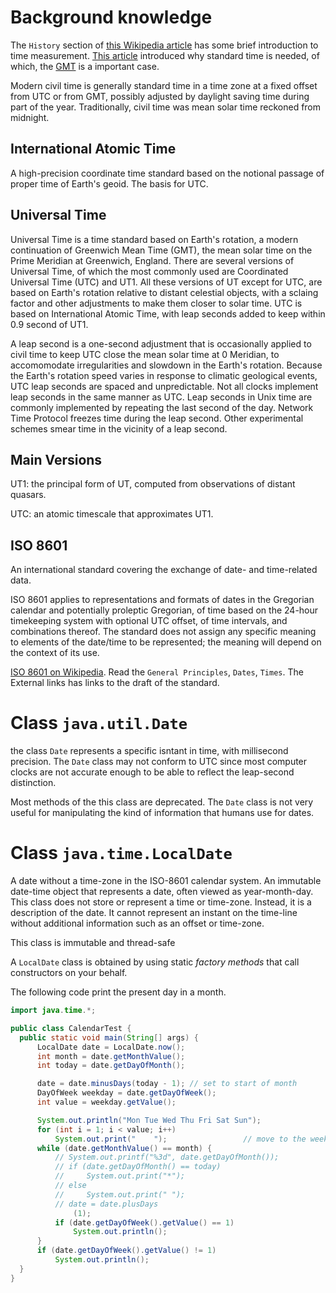 # Background knowledge

The `History` section of [this Wikipedia article](https://en.wikipedia.org/wiki/Leap_second) has some brief introduction to time measurement. [This article](https://en.wikipedia.org/wiki/Standard_time) introduced why standard time is needed, of which, the [GMT](https://en.wikipedia.org/wiki/Greenwich_Mean_Time) is a important case.

Modern civil time is generally standard time in a time zone at a fixed offset from UTC or from GMT, possibly adjusted by daylight saving time during part of the year. Traditionally, civil time was mean solar time reckoned from midnight.

## International Atomic Time

A high-precision coordinate time standard based on the notional passage of proper time of Earth's geoid. The basis for UTC.

## Universal Time
 
Universal Time is a time standard based on Earth's rotation, a modern continuation of Greenwich Mean Time (GMT), the mean solar time on the Prime Meridian at Greenwich, England. There are several versions of Universal Time, of which the most commonly used are Coordinated Universal Time (UTC) and UT1. All these versions of UT except for UTC, are based on Earth's rotation relative to distant celestial objects, with a sclaing factor and other adjustments to make them closer to solar time. UTC is based on International Atomic Time, with leap seconds added to keep within 0.9 second of UT1. 

A leap second is a one-second adjustment that is occasionally applied to civil time to keep UTC close the mean solar time at 0 Meridian, to accomomodate irregularities and slowdown in the Earth's rotation. Because the Earth's rotation speed varies in response to climatic geological events, UTC leap seconds are spaced and unpredictable. Not all clocks implement leap seconds in the same manner as UTC. Leap seconds in Unix time are commonly implemented by repeating the last second of the day. Network Time Protocol freezes time during the leap second. Other experimental schemes smear time in the vicinity of a leap second.

## Main Versions

UT1: the principal form of UT, computed from observations of distant quasars.

UTC: an atomic timescale that approximates UT1.


## ISO 8601

An international standard covering the exchange of date- and time-related data.

ISO 8601 applies to representations and formats of dates in the Gregorian calendar and potentially proleptic Gregorian, of time based on the 24-hour timekeeping system with optional UTC offset, of time intervals, and combinations thereof. The standard does not assign any specific meaning to elements of the date/time to be represented; the meaning will depend on the context of its use.

[ISO 8601 on Wikipedia](https://en.wikipedia.org/wiki/ISO_8601). Read the `General Principles`, `Dates`, `Times`. The External links has links to the draft of the standard.

# Class `java.util.Date`

the class `Date` represents a specific isntant in time, with millisecond precision. The `Date` class may not conform to UTC since most computer clocks are not accurate enough to be able to reflect the leap-second distinction.

Most methods of the this class are deprecated. The `Date` class is not very useful for manipulating the kind of information that humans use for dates.

# Class `java.time.LocalDate`

A date without a time-zone in the ISO-8601 calendar system. An immutable date-time object that represents a date, often viewed as year-month-day. This class does not store or represent a time or time-zone. Instead, it is a description of the date. It cannot represent an instant on the time-line without additional information such as an offset or time-zone.

This class is immutable and thread-safe

A `LocalDate` class is obtained by using static _factory methods_ that call constructors on your behalf.

The following code print the present day in a month.

```java
import java.time.*;

public class CalendarTest {
  public static void main(String[] args) {
      LocalDate date = LocalDate.now();
      int month = date.getMonthValue();
      int today = date.getDayOfMonth();

      date = date.minusDays(today - 1); // set to start of month
      DayOfWeek weekday = date.getDayOfWeek();
      int value = weekday.getValue();

      System.out.println("Mon Tue Wed Thu Fri Sat Sun");
      for (int i = 1; i < value; i++)
          System.out.print("    ");                 // move to the weekday of the start of month
      while (date.getMonthValue() == month) {
          // System.out.printf("%3d", date.getDayOfMonth());
          // if (date.getDayOfMonth() == today)
          //     System.out.print("*");
          // else
          //     System.out.print(" ");
          // date = date.plusDays
              (1);
          if (date.getDayOfWeek().getValue() == 1)
              System.out.println();
      }
      if (date.getDayOfWeek().getValue() != 1)
          System.out.println();
  }
}
```
